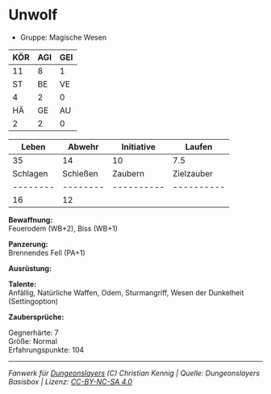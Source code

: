 # Unwolf  
- Gruppe: Magische Wesen  

| KÖR | AGI | GEI |  
| --- | --- | --- |  
| 11  | 8   | 1   |
| ST  | BE  | VE  |  
| 4   | 2   | 0   |
| HÄ  | GE  | AU  |  
| 2   | 2   | 0   |


| Leben    | Abwehr   | Initiative | Laufen     |
| -------- | -------- | ---------- | ---------- |
| 35       | 14       | 10         | 7.5        |
| Schlagen | Schießen | Zaubern    | Zielzauber |
| -------- | -------- | ---------- | ---------- |
| 16       | 12       |            |            |

**Bewaffnung:**  
Feuerodem (WB+2), Biss (WB+1)

**Panzerung:**  
Brennendes Fell (PA+1)

**Ausrüstung:**  


**Talente:**  
Anfällig, Natürliche Waffen, Odem, Sturmangriff, Wesen der Dunkelheit (Settingoption)

**Zaubersprüche:**  


Gegnerhärte: 7  
Größe: Normal  
Erfahrungspunkte: 104  



___
*Fanwerk für [Dungeonslayers](https://www.dungeonslayers.net/) (C) Christian Kennig | Quelle: Dungeonslayers Basisbox | Lizenz: [CC-BY-NC-SA 4.0](https://creativecommons.org/licenses/by-nc-sa/4.0/deed.de)*